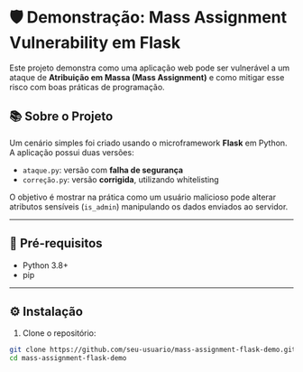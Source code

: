 
# 🛡️ Demonstração: Mass Assignment Vulnerability em Flask

Este projeto demonstra como uma aplicação web pode ser vulnerável a um ataque de **Atribuição em Massa (Mass Assignment)** e como mitigar esse risco com boas práticas de programação.

## 📚 Sobre o Projeto

Um cenário simples foi criado usando o microframework **Flask** em Python. A aplicação possui duas versões:

- `ataque.py`: versão com **falha de segurança**
- `correção.py`: versão **corrigida**, utilizando whitelisting

O objetivo é mostrar na prática como um usuário malicioso pode alterar atributos sensíveis (`is_admin`) manipulando os dados enviados ao servidor.

---

## 🧰 Pré-requisitos

- Python 3.8+
- pip

---

## ⚙️ Instalação

1. Clone o repositório:

```bash
git clone https://github.com/seu-usuario/mass-assignment-flask-demo.git
cd mass-assignment-flask-demo
